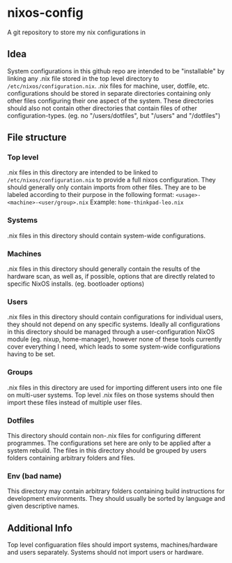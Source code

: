 # nixos-config
A git repository to store my nix configurations in

## Idea
System configurations in this github repo are intended to be "installable" by linking any .nix file stored in the top level directory to `/etc/nixos/configuration.nix`. .nix files for machine, user, dotfile, etc. configurations should be stored in separate directories containing only other files configuring their one aspect of the system. These directories should also not contain other directories that contain files of other configuration-types. (eg. no "/users/dotfiles", but "/users" and "/dotfiles")

## File structure

### Top level
.nix files in this directory are intended to be linked to `/etc/nixos/configuration.nix` to provide a full nixos configuration. They should generally only contain imports from other files. They are to be labeled according to their purpose in the following format: `<usage>-<machine>-<user/group>.nix`
Example: `home-thinkpad-leo.nix`

### Systems
.nix files in this directory should contain system-wide configurations. 

### Machines
.nix files in this directory should generally contain the results of the hardware scan, as well as, if possible, options that are directly related to specific NixOS installs. (eg. bootloader options)

### Users
.nix files in this directory should contain configurations for individual users, they should not depend on any specific systems. Ideally all configurations in this directory should be managed through a user-configuration NixOS module (eg. nixup, home-manager), however none of these tools currently cover everything I need, which leads to some system-wide configurations having to be set.

### Groups
.nix files in this directory are used for importing different users into one file on multi-user systems. Top level .nix files on those systems should then import these files instead of multiple user files.

### Dotfiles
This directory should contain non-.nix files for configuring different programmes. The configurations set here are only to be applied after a system rebuild. The files in this directory should be grouped by users folders containing arbitrary folders and files. 

### Env (bad name)
This directory may contain arbitrary folders containing build instructions for development environments. They should usually be sorted by language and given descriptive names.

## Additional Info
Top level configuaration files should import systems, machines/hardware and users separately. Systems should not import users or hardware.

